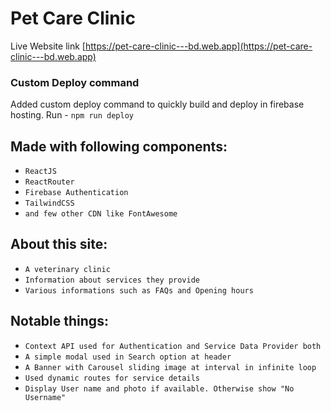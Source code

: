 # Pet Care Clinic
Live Website link [https://pet-care-clinic---bd.web.app](https://pet-care-clinic---bd.web.app)
### Custom Deploy command
Added custom deploy command to quickly build and deploy in firebase hosting. Run -
`npm run deploy`


## Made with following components:
- `ReactJS`
- `ReactRouter`
- `Firebase Authentication`
- `TailwindCSS`
- `and few other CDN like FontAwesome` 

## About this site:
- `A veterinary clinic`
- `Information about services they provide`
- `Various informations such as FAQs and Opening hours`

## Notable things:
- `Context API used for Authentication and Service Data Provider both`
- `A simple modal used in Search option at header`
- `A Banner with Carousel sliding image at interval in infinite loop`
- `Used dynamic routes for service details`
- `Display User name and photo if available. Otherwise show "No Username"`